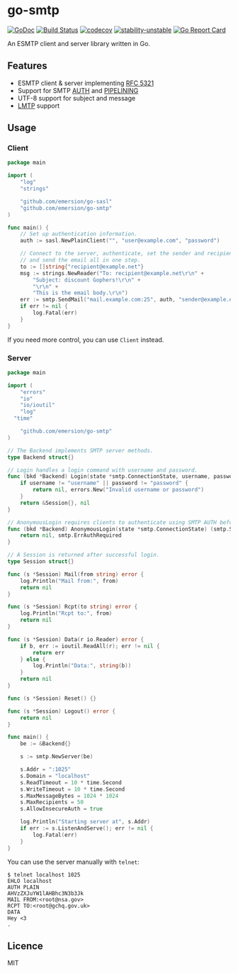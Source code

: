 # go-smtp

[![GoDoc](https://godoc.org/github.com/emersion/go-smtp?status.svg)](https://godoc.org/github.com/emersion/go-smtp)
[![Build Status](https://travis-ci.org/emersion/go-smtp.svg?branch=master)](https://travis-ci.org/emersion/go-smtp)
[![codecov](https://codecov.io/gh/emersion/go-smtp/branch/master/graph/badge.svg)](https://codecov.io/gh/emersion/go-smtp)
[![stability-unstable](https://img.shields.io/badge/stability-unstable-yellow.svg)](https://github.com/emersion/stability-badges#unstable)
[![Go Report Card](https://goreportcard.com/badge/github.com/emersion/go-smtp)](https://goreportcard.com/report/github.com/emersion/go-smtp)

An ESMTP client and server library written in Go.

## Features

* ESMTP client & server implementing [RFC 5321](https://tools.ietf.org/html/rfc5321)
* Support for SMTP [AUTH](https://tools.ietf.org/html/rfc4954) and [PIPELINING](https://tools.ietf.org/html/rfc2920)
* UTF-8 support for subject and message
* [LMTP](https://tools.ietf.org/html/rfc2033) support

## Usage

### Client

```go
package main

import (
	"log"
	"strings"

	"github.com/emersion/go-sasl"
	"github.com/emersion/go-smtp"
)

func main() {
	// Set up authentication information.
	auth := sasl.NewPlainClient("", "user@example.com", "password")

	// Connect to the server, authenticate, set the sender and recipient,
	// and send the email all in one step.
	to := []string{"recipient@example.net"}
	msg := strings.NewReader("To: recipient@example.net\r\n" +
		"Subject: discount Gophers!\r\n" +
		"\r\n" +
		"This is the email body.\r\n")
	err := smtp.SendMail("mail.example.com:25", auth, "sender@example.org", to, msg)
	if err != nil {
		log.Fatal(err)
	}
}
```

If you need more control, you can use `Client` instead.

### Server

```go
package main

import (
	"errors"
	"io"
	"io/ioutil"
	"log"
  "time"

	"github.com/emersion/go-smtp"
)

// The Backend implements SMTP server methods.
type Backend struct{}

// Login handles a login command with username and password.
func (bkd *Backend) Login(state *smtp.ConnectionState, username, password string) (smtp.Session, error) {
	if username != "username" || password != "password" {
		return nil, errors.New("Invalid username or password")
	}
	return &Session{}, nil
}

// AnonymousLogin requires clients to authenticate using SMTP AUTH before sending emails
func (bkd *Backend) AnonymousLogin(state *smtp.ConnectionState) (smtp.Session, error) {
	return nil, smtp.ErrAuthRequired
}

// A Session is returned after successful login.
type Session struct{}

func (s *Session) Mail(from string) error {
	log.Println("Mail from:", from)
	return nil
}

func (s *Session) Rcpt(to string) error {
	log.Println("Rcpt to:", from)
	return nil
}

func (s *Session) Data(r io.Reader) error {
	if b, err := ioutil.ReadAll(r); err != nil {
		return err
	} else {
		log.Println("Data:", string(b))
	}
	return nil
}

func (s *Session) Reset() {}

func (s *Session) Logout() error {
	return nil
}

func main() {
	be := &Backend{}

	s := smtp.NewServer(be)

	s.Addr = ":1025"
	s.Domain = "localhost"
	s.ReadTimeout = 10 * time.Second
	s.WriteTimeout = 10 * time.Second
	s.MaxMessageBytes = 1024 * 1024
	s.MaxRecipients = 50
	s.AllowInsecureAuth = true

	log.Println("Starting server at", s.Addr)
	if err := s.ListenAndServe(); err != nil {
		log.Fatal(err)
	}
}
```

You can use the server manually with `telnet`:
```
$ telnet localhost 1025
EHLO localhost
AUTH PLAIN
AHVzZXJuYW1lAHBhc3N3b3Jk
MAIL FROM:<root@nsa.gov>
RCPT TO:<root@gchq.gov.uk>
DATA
Hey <3
.
```

## Licence

MIT
